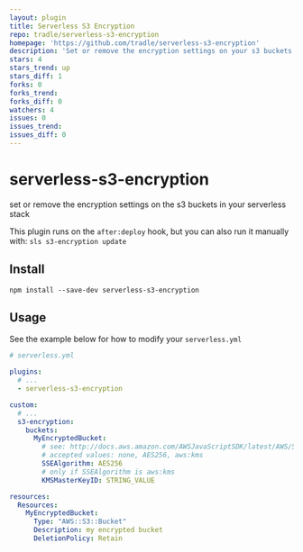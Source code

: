 ```yaml
---
layout: plugin
title: Serverless S3 Encryption
repo: tradle/serverless-s3-encryption
homepage: 'https://github.com/tradle/serverless-s3-encryption'
description: 'Set or remove the encryption settings on your s3 buckets'
stars: 4
stars_trend: up
stars_diff: 1
forks: 0
forks_trend: 
forks_diff: 0
watchers: 4
issues: 0
issues_trend: 
issues_diff: 0
---
```



# serverless-s3-encryption

set or remove the encryption settings on the s3 buckets in your serverless stack

This plugin runs on the `after:deploy` hook, but you can also run it manually with: `sls s3-encryption update`

## Install

`npm install --save-dev serverless-s3-encryption`

## Usage

See the example below for how to modify your `serverless.yml`

```yaml
# serverless.yml

plugins:
  # ...
  - serverless-s3-encryption

custom:
  # ...
  s3-encryption:
    buckets:
      MyEncryptedBucket:
        # see: http://docs.aws.amazon.com/AWSJavaScriptSDK/latest/AWS/S3.html#putBucketEncryption-property
        # accepted values: none, AES256, aws:kms
        SSEAlgorithm: AES256
        # only if SSEAlgorithm is aws:kms
        KMSMasterKeyID: STRING_VALUE 

resources:
  Resources:
    MyEncryptedBucket:
      Type: "AWS::S3::Bucket"
      Description: my encrypted bucket
      DeletionPolicy: Retain
```
